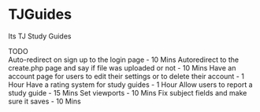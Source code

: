 # TJGuides
Its TJ Study Guides

TODO
<br>
Auto-redirect on sign up to the login page - 10 Mins
Autoredirect to the create.php page and say if file was uploaded or not - 10 Mins
Have an account page for users to edit their settings or to delete their account - 1 Hour
Have a rating system for study guides - 1 Hour
Allow users to report a study guide - 15 Mins
Set viewports -  10 Mins
Fix subject fields and make sure it saves - 10 Mins
